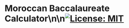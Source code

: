 # Moroccan Baccalaureate Calculator\n\n[![License: MIT](https://img.shields.io/badge/License-MIT-yellow.svg)](https://opensource.org/licenses/MIT)

